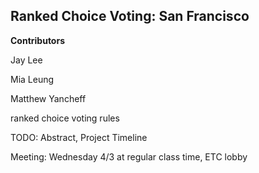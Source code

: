 ## Ranked Choice Voting: San Francisco

**Contributors**

Jay Lee

Mia Leung 

Matthew Yancheff

ranked choice voting rules 

TODO: Abstract, Project Timeline

Meeting: Wednesday 4/3 at regular class time, ETC lobby  
